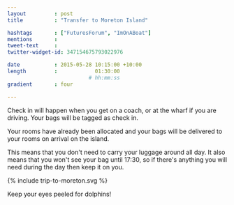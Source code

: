 ```yaml
---
layout         : post
title          : "Transfer to Moreton Island"

hashtags       : ["FuturesForum", "ImOnABoat"]
mentions       : 
tweet-text     : 
twitter-widget-id: 347154675793022976

date           : 2015-05-28 10:15:00 +10:00
length         :            01:30:00
                          # hh:mm:ss
gradient       : four

---
```


Check in will happen when you get on a coach, or at the wharf if you are driving. Your bags will be tagged as check in.

Your rooms have already been allocated and your bags will be delivered to your rooms on arrival on the island. 

This means that you don't need to carry your luggage around all day. It also means that you won't see your bag until 17:30, so if there's anything you will need during the day then keep it on you.

{% include trip-to-moreton.svg %}

Keep your eyes peeled for dolphins!

